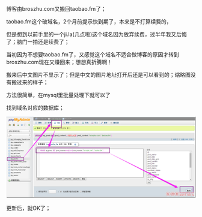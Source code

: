 博客由broszhu.com又搬回taobao.fm了；

taobao.fm这个破域名，2个月前提示快到期了，本来是不打算续费的，
 

但是想到以前手里的一个ji.la(几点啦)这个域名因为放弃续费，过半年我又后悔了；脑门一拍还是续费了；

当初因为不想要taobao.fm了，又感觉这个域名不适合做博客的原因才转到broszhu.com现在又赚回来；想想真折腾啊！

搬来后中文图片不显示了；但是中文的图片地址打开后还是可以看到的；缩略图没有搬过来的样子；

方法很简单，在mysql里批量处理下就可以了

找到域名对应的数据库；

![](./img/wordpress-chaesename-img.png)

更新后，就OK了；

